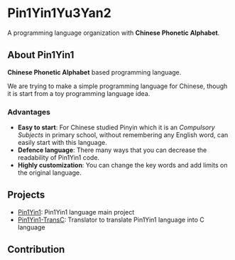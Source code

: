 # Pin1Yin1Yu3Yan2

A programming language organization with **Chinese Phonetic Alphabet**.

## About Pin1Yin1

**Chinese Phonetic Alphabet** based programming language. 

We are trying to make a simple programming language for Chinese, though it is start from a toy programming language idea.

### Advantages

- **Easy to start**: For Chinese studied Pinyin which it is an *Compulsory Subjects* in primary school, without remembering any English word, can easily start with this language.
- **Defence language**: There many ways that you can decrease the readability of Pin1Yin1 code.
- **Highly customization**: You can change the key words and add limits on the original language.

## Projects

- [Pin1Yin1](): Pin1Yin1 language main project
- [Pin1Yin1-TransC](): Translator to translate Pin1Yin1 language into C language

## Contribution

<!--

**Here are some ideas to get you started:**

🙋‍♀️ A short introduction - what is your organization all about?
🌈 Contribution guidelines - how can the community get involved?
👩‍💻 Useful resources - where can the community find your docs? Is there anything else the community should know?
🍿 Fun facts - what does your team eat for breakfast?
🧙 Remember, you can do mighty things with the power of [Markdown](https://docs.github.com/github/writing-on-github/getting-started-with-writing-and-formatting-on-github/basic-writing-and-formatting-syntax)
-->
